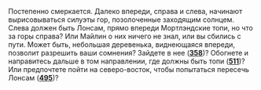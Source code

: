 Постепенно смеркается. Далеко впереди, справа и слева, начинают вырисовываться силуэты гор, позолоченные заходящим солнцем. Слева должен быть Лонсам, прямо впереди Мортлэндские топи, но что за горы справа? Или Майлин о них ничего не знал, или вы сбились с пути. Может быть, небольшая деревенька, виднеющаяся впереди, позволит разрешить ваши сомнения? Зайдете в нее ([**358**](#n_358))? Обогнете и направитесь дальше в том направлении, где должны быть топи ([**511**](#n_511))? Или предпочтете пойти на северо-восток, чтобы попытаться пересечь Лонсам ([**495**](#n_495))?

